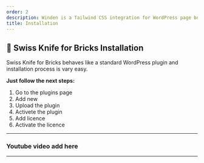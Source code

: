 ```yaml
---
order: 2
description: Winden is a Tailwind CSS integration for WordPress page builders.
title: Installation
---
```


## 👋 Swiss Knife for Bricks Installation


Swiss Knife for Bricks behaves like a standard WordPress plugin and installation process is vary easy. 

**Just follow the next steps:**

1. Go to the plugins page
2. Add new
3. Upload the plugin
4. Activete the plugin
5. Add licence 
6. Activate the licence

---
### Youtube video add here
---